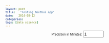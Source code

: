 ```yaml
---
layout: post
title:   "Testing Nextbus app"
date:   2014-08-12
categories: 
tags: [data science]
---
```



<style>
	body {
	  font: 10px sans-serif;
	}

	.bar rect {
	  fill: steelblue;
	  shape-rendering: crispEdges;
	}

	.bar text {
	  fill: #fff;
	}

	.axis path, .axis line {
	  fill: none;
	  stroke: #000;
	  shape-rendering: crispEdges;
	}

</style>

<!-- Adding in numeric input -->
<p>
  <label for="nMinutes" 
         style="display: inline-block; width: 240px; text-align: right">
         Prediction in Minutes: <span id="nMinutes-value"></span>
  </label>
  <input type="number" min="0" max="100" value="1" step="1" id="nMinutes">
</p>

<br>

<body>

<script src="http://d3js.org/d3.v3.min.js"></script>

<script>



// var dataset = d3.csv("/assets/csv/cleanTrips.csv", function(d) {
//     return {Minutes: +d.Minutes, est: +d.est} 
// });

var dataset2
    d3.csv("/assets/csv/cleanTrips.csv", function(d) {
    dataset2=d;
})

// Generate a Bates distribution of 10 random variables.
var values = d3.range(1000).map(d3.random.bates(10));

// A formatter for counts.
var formatCount = d3.format(",.0f");

var margin = {top: 10, right: 30, bottom: 30, left: 30},
    width = 960 - margin.left - margin.right,
    height = 500 - margin.top - margin.bottom;


var buildhist = function(adata, cutoff){

    var dataset5
        d3.csv("/assets/csv/cleanTrips.csv", function(d) {
        dataset5=d;
    })

    //taking just estimates where Minutes==cutoff
    var mydata = []
    for(i=0; i<10000; i++){
        if (adata[i]["Minutes"]==cutoff) {
            mydata.push(adata[i]["est"])
        }
    }

    console.log(mydata)

    //defining dynamic bounds for histogram
    var dmax = Math.max.apply(Math, mydata);
    var dmin = Math.min.apply(Math, mydata);

    console.log(dmax)
    console.log(dmin)

    var x = d3.scale.linear()
        .domain([0,dmax])
        .range([0, width]);

    var data = d3.layout.histogram()
        .bins(x.ticks(100))(mydata);
    
    var y = d3.scale.linear()
        .domain([0, d3.max(data, function(d) { return d.y; })])
        .range([height, 0]);
    
    var xAxis = d3.svg.axis()
        .scale(x)
        .orient("bottom");
    
    var svg = d3.select("body").append("svg")
        .attr("width", width + margin.left + margin.right)
        .attr("height", height + margin.top + margin.bottom)
        .append("g")
        .attr("transform", "translate(" + margin.left + "," + margin.top + ")");
    
    var bar = svg.selectAll(".bar")
        .data(data)
        .enter().append("g")
        .attr("class", "bar")
        .attr("transform", function(d) { return "translate(" + x(d.x) + "," + y(d.y) + ")"; });
    
    bar.append("rect")
        .attr("x", 1)
        .attr("width", x(data[0].dx) - 1)
        .attr("height", function(d) { return height - y(d.y); });
    
    bar.append("text")
        .attr("dy", ".75em")
        .attr("y", 6)
        .attr("x", x(data[0].dx) / 2)
        .attr("text-anchor", "middle")
        .text(function(d) { return formatCount(d.y); });
    
    svg.append("g")
        .attr("class", "x axis")
        .attr("transform", "translate(0," + height + ")")
        .call(xAxis);
}



/////////////////////////////////////////

values3 = [0.1,.2,.3,.3,.5,.5,.6,.7,.8,.9,.9]

// values2 = []
//     for(var j=0; j<5; j++){
//        values2 = dataset[j]["est"];
//     }

// for(var j = 0; j < 5.length; j++)
// {
//     for(var anItem in dataset[j])
//     {
//         console.log(dataset[j][anItem])
//     }
// }




// via http://www.d3noob.org/2014/04/using-html-inputs-with-d3js.html

d3.select("#nMinutes").on("input", function() {
  d3.select("svg").remove();
  buildhist(dataset2, +this.value);
});

buildhist(dataset2, .4)



</script>

</body>


